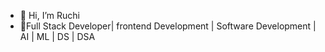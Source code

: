 - 👋 Hi, I’m Ruchi
- 👀Full Stack Developer| frontend Development | Software Development | AI | ML | DS | DSA




